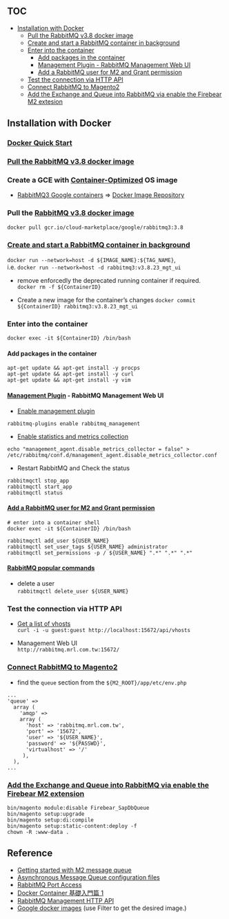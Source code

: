 ## TOC
* [Installation with Docker](#installation-with-docker)
  * [Pull the RabbitMQ v3.8 docker image](#pull-the-rabbitmq-v38-docker-image)
  * [Create and start a RabbitMQ container in background](#create-and-start-a-rabbitmq-container-in-background)  
  * [Enter into the container](#enter-into-the-container)
    * [Add packages in the container](#add-packages-in-the-container)
    * [Management Plugin - RabbitMQ Management Web UI](#management-plugin---rabbitmq-management-web-ui)
    * [Add a RabbitMQ user for M2 and Grant permission](#add-a-rabbitmq-user-for-m2-and-grant-permission)
  * [Test the connection via HTTP API](#test-the-connection-via-http-api)
  * [Connect RabbitMQ to Magento2](#connect-rabbitmq-to-magento2)
  * [Add the Exchange and Queue into RabbitMQ via enable the Firebear M2 extesion](#add-the-exchange-and-queue-into-rabbitmq-via-enable-the-firebear-m2-extesion)
  

## Installation with Docker
### [Docker Quick Start](https://github.com/MRLIVING/Becca/wiki/Docker-Quick-Start)

### [Pull the RabbitMQ v3.8 docker image](#pull-the-rabbitmq-v38-docker-image)

### Create a GCE with [Container-Optimized](https://cloud.google.com/container-optimized-os/docs/concepts/features-and-benefits) OS image
* [RabbitMQ3 Google containers](https://console.cloud.google.com/marketplace/product/google/rabbitmq3?project=czechrepublic-290206) => [Docker Image Repository](https://console.cloud.google.com/gcr/images/cloud-marketplace/GLOBAL/google/rabbitmq3)

### Pull the [RabbitMQ v3.8 docker image](https://console.cloud.google.com/gcr/images/cloud-marketplace/global/google%2Frabbitmq3@sha256:20c452f900a50d27a6fab69bbe2bd33571f94dae4e23682157297102fb8325c7/details?tab=vulnz)
`docker pull gcr.io/cloud-marketplace/google/rabbitmq3:3.8`

### [Create and start a RabbitMQ container in background](https://github.com/GoogleCloudPlatform/rabbitmq-docker/blob/master/README.md#using-docker)  
`docker run --network=host -d ${IMAGE_NAME}:${TAG_NAME}`,  
i.e. `docker run --network=host -d rabbitmq3:v3.8.23_mgt_ui`

* remove enforcedly the deprecated running container if required.  
`docker rm -f ${ContainerID}`

* Create a new image for the container’s changes
`docker commit ${ContainerID} rabbitmq3:v3.8.23_mgt_ui`

### Enter into the container
`docker exec -it ${ContainerID} /bin/bash`

#### Add packages in the container 
```
apt-get update && apt-get install -y procps
apt-get update && apt-get install -y curl
apt-get update && apt-get install -y vim
```

#### [Management Plugin](https://www.rabbitmq.com/management.html) - RabbitMQ Management Web UI
* [Enable management plugin](https://www.rabbitmq.com/management.html#getting-started)
```
rabbitmq-plugins enable rabbitmq_management
```

* [Enable statistics and metrics collection](https://www.rabbitmq.com/management.html#disable-stats)
```
echo "management_agent.disable_metrics_collector = false" > /etc/rabbitmq/conf.d/management_agent.disable_metrics_collector.conf
```

* Restart RabbitMQ and Check the status
```
rabbitmqctl stop_app
rabbitmqctl start_app
rabbitmqctl status
```

#### [Add a RabbitMQ user for M2 and Grant permission](https://www.rabbitmq.com/access-control.html)
```
# enter into a container shell
docker exec -it ${ContainerID} /bin/bash

rabbitmqctl add_user ${USER_NAME}
rabbitmqctl set_user_tags ${USER_NAME} administrator
rabbitmqctl set_permissions -p / ${USER_NAME} ".*" ".*" ".*"
```

#### [RabbitMQ popular commands](https://www.rabbitmq.com/rabbitmqctl.8.html) 
* delete a user  
  `rabbitmqctl delete_user ${USER_NAME}`
  
  
### Test the connection via HTTP API
* [Get a list of vhosts](https://rawcdn.githack.com/rabbitmq/rabbitmq-server/v3.8.23/deps/rabbitmq_management/priv/www/api/index.html)   
  `curl -i -u guest:guest http://localhost:15672/api/vhosts`

* Management Web UI  
  `http://rabbitmq.mrl.com.tw:15672/`


### [Connect RabbitMQ to Magento2](https://devdocs.magento.com/guides/v2.4/install-gde/prereq/install-rabbitmq.html#connect-rabbitmq-to-magento-open-source-or-adobe-commerce)

* find the `queue` section from the `${M2_ROOT}/app/etc/env.php`

```
...
'queue' =>
  array (
    'amqp' =>
    array (
      'host' => 'rabbitmq.mrl.com.tw',
      'port' => '15672',
      'user' => '${USER_NAME}',
      'password' => '${PASSWD}',
      'virtualhost' => '/'
     ),
  ),
...
```

### [Add the Exchange and Queue into RabbitMQ via enable the Firebear M2 extension](https://docs.google.com/document/d/1fEzuuAJwe0w8r2uv4I3Zq72z5VGLffdAcAHZJ71yRr4/edit#heading=h.zapdgg7thjdw)
```
bin/magento module:disable Firebear_SapDbQueue
bin/magento setup:upgrade
bin/magento setup:di:compile
bin/magento setup:static-content:deploy -f
chown -R :www-data .
```


## Reference
* [Getting started with M2 message queue](https://www.atwix.com/magento-2/getting-started-with-message-queues-in-magento/)
* [Asynchronous Message Queue configuration files](https://devdocs.magento.com/guides/v2.4/extension-dev-guide/message-queues/async-message-queue-config-files.html)
* [RabbitMQ Port Access](https://www.rabbitmq.com/networking.html#ports)
* [Docker Container 基礎入門篇 1](https://azole.medium.com/docker-container-%E5%9F%BA%E7%A4%8E%E5%85%A5%E9%96%80%E7%AF%87-1-3cb8876f2b14)
* [RabbitMQ Management HTTP API](https://rawcdn.githack.com/rabbitmq/rabbitmq-server/v3.8.23/deps/rabbitmq_management/priv/www/api/index.html)
* [Google docker images](https://console.cloud.google.com/gcr/images/cloud-marketplace/global/google) (use Filter to get the desired image.)
  
